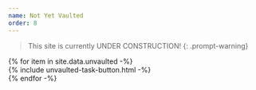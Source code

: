 ```yaml
---
name: Not Yet Vaulted
order: 8
---
```

> This site is currently UNDER CONSTRUCTION!
{: .prompt-warning}
<div class="container mt-5">
<div class="row g-3">
{% for item in site.data.unvaulted -%}
  <div class="col-md-4">
    <div class="list-group">
  {% include unvaulted-task-button.html -%}
    </div>
  </div>
{% endfor -%}
</div>
</div>
